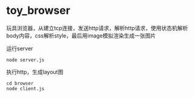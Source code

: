 # toy_browser
玩具浏览器，从建立tcp连接，发送http请求，解析http请求，使用状态机解析body内容，css解析style，最后用image模拟渲染生成一张图片

运行server
```
node server.js
```

执行http，生成layout图
```
cd browser
node client.js
```
